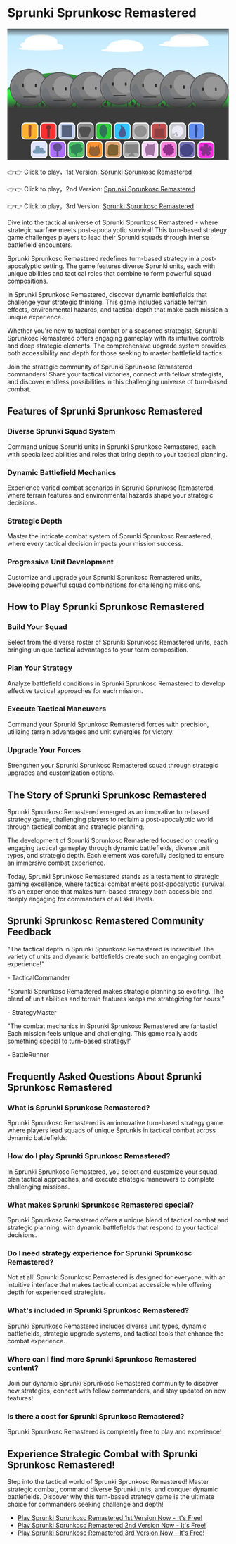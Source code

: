 # Sprunki Sprunkosc Remastered

![Sprunki Sprunkosc Remastered](https://raw.githubusercontent.com/sprunkiscrunkly/sprunki-sprunkosc-remastered/refs/heads/main/sprunki-sprunkosc-remastered.png "Sprunki Sprunkosc Remastered")

👉👉 Click to play，1st Version: [Sprunki Sprunkosc Remastered](https://sprunksters.com/sprunki-sprunkosc-remastered/ "Sprunki Sprunkosc Remastered")

👉👉 Click to play，2nd Version: [Sprunki Sprunkosc Remastered](https://sprunkiscrunkly.com/sprunki-sprunkosc-remastered/ "Sprunki Sprunkosc Remastered")

👉👉 Click to play，3rd Version: [Sprunki Sprunkosc Remastered](https://sprunkipyramixed.com/sprunki-sprunkosc-remastered/ "Sprunki Sprunkosc Remastered")

Dive into the tactical universe of Sprunki Sprunkosc Remastered - where strategic warfare meets post-apocalyptic survival! This turn-based strategy game challenges players to lead their Sprunki squads through intense battlefield encounters.

Sprunki Sprunkosc Remastered redefines turn-based strategy in a post-apocalyptic setting. The game features diverse Sprunki units, each with unique abilities and tactical roles that combine to form powerful squad compositions.

In Sprunki Sprunkosc Remastered, discover dynamic battlefields that challenge your strategic thinking. This game includes variable terrain effects, environmental hazards, and tactical depth that make each mission a unique experience.

Whether you're new to tactical combat or a seasoned strategist, Sprunki Sprunkosc Remastered offers engaging gameplay with its intuitive controls and deep strategic elements. The comprehensive upgrade system provides both accessibility and depth for those seeking to master battlefield tactics.

Join the strategic community of Sprunki Sprunkosc Remastered commanders! Share your tactical victories, connect with fellow strategists, and discover endless possibilities in this challenging universe of turn-based combat.

## Features of Sprunki Sprunkosc Remastered

### Diverse Sprunki Squad System

Command unique Sprunki units in Sprunki Sprunkosc Remastered, each with specialized abilities and roles that bring depth to your tactical planning.

### Dynamic Battlefield Mechanics

Experience varied combat scenarios in Sprunki Sprunkosc Remastered, where terrain features and environmental hazards shape your strategic decisions.

### Strategic Depth

Master the intricate combat system of Sprunki Sprunkosc Remastered, where every tactical decision impacts your mission success.

### Progressive Unit Development

Customize and upgrade your Sprunki Sprunkosc Remastered units, developing powerful squad combinations for challenging missions.

## How to Play Sprunki Sprunkosc Remastered

### Build Your Squad

Select from the diverse roster of Sprunki Sprunkosc Remastered units, each bringing unique tactical advantages to your team composition.

### Plan Your Strategy

Analyze battlefield conditions in Sprunki Sprunkosc Remastered to develop effective tactical approaches for each mission.

### Execute Tactical Maneuvers

Command your Sprunki Sprunkosc Remastered forces with precision, utilizing terrain advantages and unit synergies for victory.

### Upgrade Your Forces

Strengthen your Sprunki Sprunkosc Remastered squad through strategic upgrades and customization options.

## The Story of Sprunki Sprunkosc Remastered

Sprunki Sprunkosc Remastered emerged as an innovative turn-based strategy game, challenging players to reclaim a post-apocalyptic world through tactical combat and strategic planning.

The development of Sprunki Sprunkosc Remastered focused on creating engaging tactical gameplay through dynamic battlefields, diverse unit types, and strategic depth. Each element was carefully designed to ensure an immersive combat experience.

Today, Sprunki Sprunkosc Remastered stands as a testament to strategic gaming excellence, where tactical combat meets post-apocalyptic survival. It's an experience that makes turn-based strategy both accessible and deeply engaging for commanders of all skill levels.

## Sprunki Sprunkosc Remastered Community Feedback

"The tactical depth in Sprunki Sprunkosc Remastered is incredible! The variety of units and dynamic battlefields create such an engaging combat experience!"

\- TacticalCommander

"Sprunki Sprunkosc Remastered makes strategic planning so exciting. The blend of unit abilities and terrain features keeps me strategizing for hours!"

\- StrategyMaster

"The combat mechanics in Sprunki Sprunkosc Remastered are fantastic! Each mission feels unique and challenging. This game really adds something special to turn-based strategy!"

\- BattleRunner

## Frequently Asked Questions About Sprunki Sprunkosc Remastered

### What is Sprunki Sprunkosc Remastered?

Sprunki Sprunkosc Remastered is an innovative turn-based strategy game where players lead squads of unique Sprunkis in tactical combat across dynamic battlefields.

### How do I play Sprunki Sprunkosc Remastered?

In Sprunki Sprunkosc Remastered, you select and customize your squad, plan tactical approaches, and execute strategic maneuvers to complete challenging missions.

### What makes Sprunki Sprunkosc Remastered special?

Sprunki Sprunkosc Remastered offers a unique blend of tactical combat and strategic planning, with dynamic battlefields that respond to your tactical decisions.

### Do I need strategy experience for Sprunki Sprunkosc Remastered?

Not at all! Sprunki Sprunkosc Remastered is designed for everyone, with an intuitive interface that makes tactical combat accessible while offering depth for experienced strategists.

### What's included in Sprunki Sprunkosc Remastered?

Sprunki Sprunkosc Remastered includes diverse unit types, dynamic battlefields, strategic upgrade systems, and tactical tools that enhance the combat experience.

### Where can I find more Sprunki Sprunkosc Remastered content?

Join our dynamic Sprunki Sprunkosc Remastered community to discover new strategies, connect with fellow commanders, and stay updated on new features!

### Is there a cost for Sprunki Sprunkosc Remastered?

Sprunki Sprunkosc Remastered is completely free to play and experience!

## Experience Strategic Combat with Sprunki Sprunkosc Remastered!

Step into the tactical world of Sprunki Sprunkosc Remastered! Master strategic combat, command diverse Sprunki units, and conquer dynamic battlefields. Discover why this turn-based strategy game is the ultimate choice for commanders seeking challenge and depth!

- [Play Sprunki Sprunkosc Remastered 1st Version Now - It's Free!](https://sprunksters.com/sprunki-sprunkosc-remastered/)
- [Play Sprunki Sprunkosc Remastered 2nd Version Now - It's Free!](https://sprunkiscrunkly.com/sprunki-sprunkosc-remastered/)
- [Play Sprunki Sprunkosc Remastered 3rd Version Now - It's Free!](https://sprunkipyramixed.com/sprunki-sprunkosc-remastered/)
